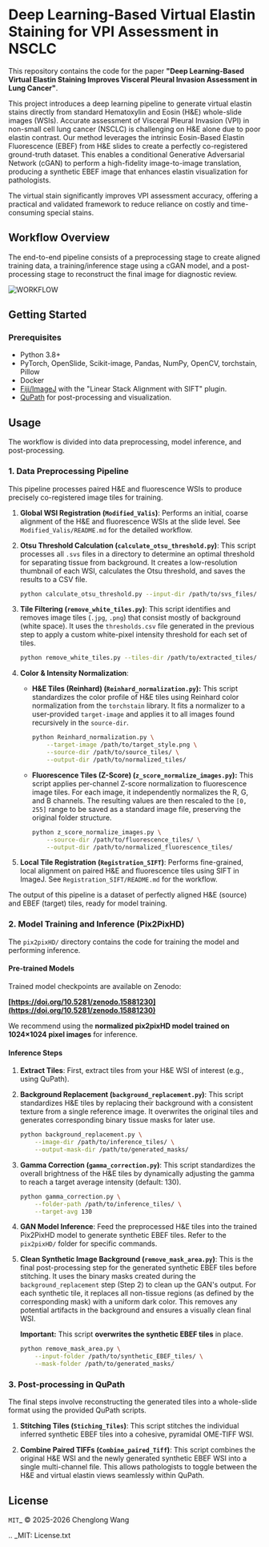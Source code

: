 # Deep Learning-Based Virtual Elastin Staining for VPI Assessment in NSCLC


This repository contains the code for the paper **"Deep Learning-Based Virtual Elastin Staining Improves Visceral Pleural Invasion Assessment in Lung Cancer"**.

This project introduces a deep learning pipeline to generate virtual elastin stains directly from standard Hematoxylin and Eosin (H&E) whole-slide images (WSIs). Accurate assessment of Visceral Pleural Invasion (VPI) in non-small cell lung cancer (NSCLC) is challenging on H&E alone due to poor elastin contrast. Our method leverages the intrinsic Eosin-Based Elastin Fluorescence (EBEF) from H&E slides to create a perfectly co-registered ground-truth dataset. This enables a conditional Generative Adversarial Network (cGAN) to perform a high-fidelity image-to-image translation, producing a synthetic EBEF image that enhances elastin visualization for pathologists.

The virtual stain significantly improves VPI assessment accuracy, offering a practical and validated framework to reduce reliance on costly and time-consuming special stains.

## Workflow Overview

The end-to-end pipeline consists of a preprocessing stage to create aligned training data, a training/inference stage using a cGAN model, and a post-processing stage to reconstruct the final image for diagnostic review.

![WORKFLOW](https://github.com/user-attachments/assets/dd633be9-81a4-4879-8da9-a01b7bfb4046)


## Getting Started

### Prerequisites
*   Python 3.8+
*   PyTorch, OpenSlide, Scikit-image, Pandas, NumPy, OpenCV, torchstain, Pillow
*   Docker
*   [Fiji/ImageJ](https://imagej.net/software/fiji/) with the "Linear Stack Alignment with SIFT" plugin.
*   [QuPath](https://qupath.github.io/) for post-processing and visualization.


## Usage

The workflow is divided into data preprocessing, model inference, and post-processing.

### 1. Data Preprocessing Pipeline

This pipeline processes paired H&E and fluorescence WSIs to produce precisely co-registered image tiles for training.

1.  **Global WSI Registration (`Modified_Valis`)**:
    Performs an initial, coarse alignment of the H&E and fluorescence WSIs at the slide level. See `Modified_Valis/README.md` for the detailed workflow.

2.  **Otsu Threshold Calculation (`calculate_otsu_threshold.py`)**:
    This script processes all `.svs` files in a directory to determine an optimal threshold for separating tissue from background. It creates a low-resolution thumbnail of each WSI, calculates the Otsu threshold, and saves the results to a CSV file.
    ```bash
    python calculate_otsu_threshold.py --input-dir /path/to/svs_files/ --output-csv /path/to/thresholds.csv
    ```

3.  **Tile Filtering (`remove_white_tiles.py`)**:
    This script identifies and removes image tiles (`.jpg`, `.png`) that consist mostly of background (white space). It uses the `thresholds.csv` file generated in the previous step to apply a custom white-pixel intensity threshold for each set of tiles.
    ```bash
    python remove_white_tiles.py --tiles-dir /path/to/extracted_tiles/ --csv-file /path/to/thresholds.csv
    ```

4.  **Color & Intensity Normalization**:
    *   **H&E Tiles (Reinhard) (`Reinhard_normalization.py`):** This script standardizes the color profile of H&E tiles using Reinhard color normalization from the `torchstain` library. It fits a normalizer to a user-provided `target-image` and applies it to all images found recursively in the `source-dir`.
        ```bash
        python Reinhard_normalization.py \
            --target-image /path/to/target_style.png \
            --source-dir /path/to/source_tiles/ \
            --output-dir /path/to/normalized_tiles/
        ```
    *   **Fluorescence Tiles (Z-Score) (`z_score_normalize_images.py`):** This script applies per-channel Z-score normalization to fluorescence image tiles. For each image, it independently normalizes the R, G, and B channels. The resulting values are then rescaled to the `[0, 255]` range to be saved as a standard image file, preserving the original folder structure.
        ```bash
        python z_score_normalize_images.py \
            --source-dir /path/to/fluorescence_tiles/ \
            --output-dir /path/to/normalized_fluorescence_tiles/
        ```

5.  **Local Tile Registration (`Registration_SIFT`)**:
    Performs fine-grained, local alignment on paired H&E and fluorescence tiles using SIFT in ImageJ. See `Registration_SIFT/README.md` for the workflow.

The output of this pipeline is a dataset of perfectly aligned H&E (source) and EBEF (target) tiles, ready for model training.

### 2. Model Training and Inference (Pix2PixHD)

The `pix2pixHD/` directory contains the code for training the model and performing inference.

#### Pre-trained Models
Trained model checkpoints are available on Zenodo:

**[https://doi.org/10.5281/zenodo.15881230](https://doi.org/10.5281/zenodo.15881230)**

We recommend using the **normalized pix2pixHD model trained on 1024×1024 pixel images** for inference.

#### Inference Steps
1.  **Extract Tiles**: First, extract tiles from your H&E WSI of interest (e.g., using QuPath).

2.  **Background Replacement (`background_replacement.py`)**:
    This script standardizes H&E tiles by replacing their background with a consistent texture from a single reference image. It overwrites the original tiles and generates corresponding binary tissue masks for later use.
    ```bash
    python background_replacement.py \
        --image-dir /path/to/inference_tiles/ \
        --output-mask-dir /path/to/generated_masks/
    ```

3.  **Gamma Correction (`gamma_correction.py`)**:
    This script standardizes the overall brightness of the H&E tiles by dynamically adjusting the gamma to reach a target average intensity (default: 130).
    ```bash
    python gamma_correction.py \
        --folder-path /path/to/inference_tiles/ \
        --target-avg 130
    ```

4.  **GAN Model Inference**:
    Feed the preprocessed H&E tiles into the trained Pix2PixHD model to generate synthetic EBEF tiles. Refer to the `pix2pixHD/` folder for specific commands.

5.  **Clean Synthetic Image Background (`remove_mask_area.py`)**:
    This is the final post-processing step for the generated synthetic EBEF tiles before stitching. It uses the binary masks created during the `background_replacement` step (Step 2) to clean up the GAN's output. For each synthetic tile, it replaces all non-tissue regions (as defined by the corresponding mask) with a uniform dark color. This removes any potential artifacts in the background and ensures a visually clean final WSI.

    **Important:** This script **overwrites the synthetic EBEF tiles** in place.

    ```bash
    python remove_mask_area.py \
        --input-folder /path/to/synthetic_EBEF_tiles/ \
        --mask-folder /path/to/generated_masks/
    ```

### 3. Post-processing in QuPath

The final steps involve reconstructing the generated tiles into a whole-slide format using the provided QuPath scripts.

1.  **Stitching Tiles (`Stiching_Tiles`)**:
    This script stitches the individual inferred synthetic EBEF tiles into a cohesive, pyramidal OME-TIFF WSI.

2.  **Combine Paired TIFFs (`Combine_paired_Tiff`)**:
    This script combines the original H&E WSI and the newly generated synthetic EBEF WSI into a single multi-channel file. This allows pathologists to toggle between the H&E and virtual elastin views seamlessly within QuPath.

License
-------

`MIT`_ © 2025-2026 Chenglong Wang

.. _MIT: License.txt
